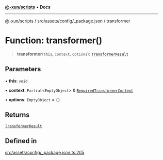 [**@-xun/scripts**](../../../../../README.md) • **Docs**

***

[@-xun/scripts](../../../../../README.md) / [src/assets/config/\_package.json](../README.md) / transformer

# Function: transformer()

> **transformer**(`this`, `context`, `options`): [`TransformerResult`](../../../type-aliases/TransformerResult.md)

## Parameters

• **this**: `void`

• **context**: `Partial`\<`EmptyObject`\> & [`RequiredTransformerContext`](../../../type-aliases/RequiredTransformerContext.md)

• **options**: `EmptyObject` = `{}`

## Returns

[`TransformerResult`](../../../type-aliases/TransformerResult.md)

## Defined in

[src/assets/config/\_package.json.ts:205](https://github.com/Xunnamius/xscripts/blob/8feaaa78a9f524f02e4cc9204ef84f329d31ab94/src/assets/config/_package.json.ts#L205)
